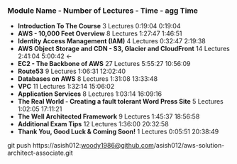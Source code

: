 ### Module Name                                              - Number of Lectures -    Time - agg Time ###
- **Introduction To The Course**                                       3 Lectures   0:19:04    0:19:04
- **AWS - 10,000 Feet Overview**                                       8 Lectures   1:27:47    1:46:51
- **Identity Access Management (IAM)**                                 4 Lectures   0:32:47    2:19:38
- **AWS Object Storage and CDN - S3, Glacier and CloudFront**         14 Lectures   2:41:04    5:00:42  <-
- **EC2 - The Backbone of AWS**                                       27 Lectures   5:55:27   10:56:09
- **Route53**                                                          9 Lectures   1:06:31   12:02:40
- **Databases on AWS**                                                 8 Lectures   1:31:08   13:33:48
- **VPC**                                                             11 Lectures   1:32:14   15:06:02
- **Application Services**                                             8 Lectures   1:03:14   16:09:16
- **The Real World - Creating a fault tolerant Word Press Site**       5 Lectures   1:02:05   17:11:21
- **The Well Architected Framework**                                   9 Lectures   1:45:37   18:56:58
- **Additional Exam Tips**                                            12 Lectures   1:36:00   20:32:58
- **Thank You, Good Luck & Coming Soon!**                              1 Lectures   0:05:51   20:38:49


git push https://asish012:woody1986@github.com/asish012/aws-solution-architect-associate.git
